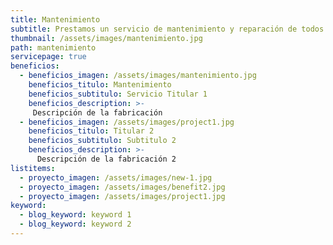```yaml
---
title: Mantenimiento
subtitle: Prestamos un servicio de mantenimiento y reparación de todos nuestros productos para prolongar la vida útil de su toldo.
thumbnail: /assets/images/mantenimiento.jpg
path: mantenimiento
servicepage: true
beneficios:
  - beneficios_imagen: /assets/images/mantenimiento.jpg
    beneficios_titulo: Mantenimiento
    beneficios_subtitulo: Servicio Titular 1
    beneficios_description: >-
     Descripción de la fabricación
  - beneficios_imagen: /assets/images/project1.jpg
    beneficios_titulo: Titular 2
    beneficios_subtitulo: Subtitulo 2
    beneficios_description: >-
      Descripción de la fabricación 2
listitems:
  - proyecto_imagen: /assets/images/new-1.jpg
  - proyecto_imagen: /assets/images/benefit2.jpg
  - proyecto_imagen: /assets/images/project1.jpg
keyword:
  - blog_keyword: keyword 1
  - blog_keyword: keyword 2
---
```


